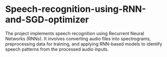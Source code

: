 # Speech-recognition-using-RNN-and-SGD-optimizer
The project implements speech recognition using Recurrent Neural Networks (RNNs). It involves converting audio files into spectrograms, preprocessing data for training, and applying RNN-based models to identify speech patterns from the processed audio inputs.
